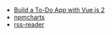 - [Build a To-Do App with Vue.js 2](https://scotch.io/tutorials/build-a-to-do-app-with-vue-js-2)
- [npmcharts](https://github.com/cheapsteak/npmcharts.com)
- [rss-reader](https://github.com/mrgodhani/rss-reader)
